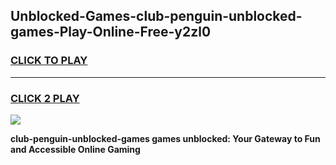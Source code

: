 
## Unblocked-Games-club-penguin-unblocked-games-Play-Online-Free-y2zl0
<h3>
<a href="https://premium76.site?title=club-penguin-unblocked-games&ref=26A">CLICK TO PLAY</a></h3>
<hr>

<h3>
<a href="https://premium76.site?title=club-penguin-unblocked-games&ref=26A">CLICK 2 PLAY</a>
  
</h3>

<a href="https://premium76.site?title=club-penguin-unblocked-games&ref=26A"><img src="https://clearcache.store/games.png"></a>


**club-penguin-unblocked-games games unblocked: Your Gateway to Fun and Accessible Online Gaming**
